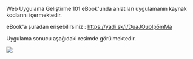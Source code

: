 Web Uygulama Geliştirme 101 eBook'unda anlatılan uygulamanın kaynak kodlarını içermektedir.

eBook'a şuradan erişebilirsiniz :
https://yadi.sk/i/DuaJOuoIp5mMa

Uygulama sonucu aşağıdaki resimde görülmektedir.

<img src='http://i.hizliresim.com/Roan5R.jpg'>
